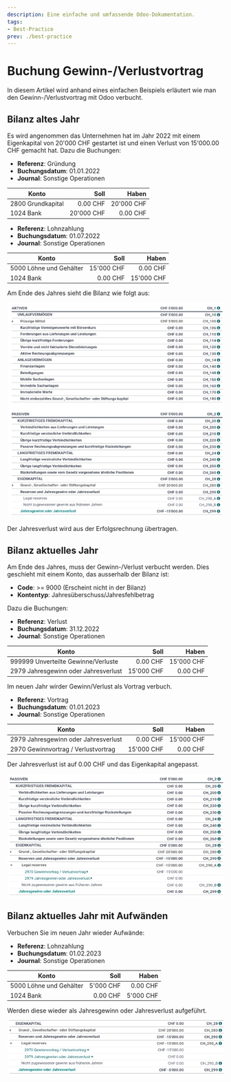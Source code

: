 ```yaml
---
description: Eine einfache und umfassende Odoo-Dokumentation.
tags:
- Best-Practice
prev: ./best-practice
---
```

# Buchung Gewinn-/Verlustvortrag

In diesem Artikel wird anhand eines einfachen Beispiels erläutert wie man den Gewinn-/Verlustvortrag mit Odoo verbucht.

## Bilanz altes Jahr

Es wird angenommen das Unternehmen hat im Jahr 2022 mit einem Eigenkapital von 20'000 CHF gestartet ist und einen Verlust von 15'000.00 CHF gemacht hat. Dazu die Buchungen: 

* **Referenz**: Gründung
* **Buchungsdatum**: 01.01.2022
* **Journal**: Sonstige Operationen

| Konto             |     Soll |     Haben |
| ----------------- | --------:| ---------:|
| 2800 Grundkapital | 0.00 CHF |  20'000 CHF |
| 1024 Bank         | 20'000 CHF | 0.00 CHF |


* **Referenz**: Lohnzahlung
* **Buchungsdatum**: 01.07.2022
* **Journal**: Sonstige Operationen

| Konto                   |       Soll |      Haben |
| ----------------------- | ----------:| ----------:|
| 5000 Löhne und Gehälter | 15'000 CHF |   0.00 CHF |
| 1024 Bank               |   0.00 CHF | 15'000 CHF |

Am Ende des Jahres sieht die Bilanz wie folgt aus:

![](assets/Best%20Practice%20Bilanz1.png)

Der Jahresverlust wird aus der Erfolgsrechnung übertragen.

## Bilanz aktuelles Jahr

Am Ende des Jahres, muss der Gewinn-/Verlust verbucht werden. Dies geschieht mit einem Konto, das ausserhalb der Bilanz ist:

* **Code**: >= 9000 (Erscheint nicht in der Bilanz)
* **Kontentyp**: Jahresüberschuss/Jahresfehlbetrag

Dazu die Buchungen:

* **Referenz**: Verlust
* **Buchungsdatum**: 31.12.2022
* **Journal**: Sonstige Operationen

| Konto                               |       Soll |      Haben |
| ----------------------------------- | ----------:| ----------:|
| 999999 Unverteilte Gewinne/Verluste   |   0.00 CHF | 15'000 CHF |
| 2979 Jahresgewinn oder Jahresverlust| 15'000 CHF |   0.00 CHF |

Im neuen Jahr wirder Gewinn/Verlust als Vortrag verbuch.

* **Referenz**: Vortrag
* **Buchungsdatum**: 01.01.2023
* **Journal**: Sonstige Operationen

| Konto                                |       Soll |      Haben |     |
| ------------------------------------ | ----------:| ----------:| --- |
| 2979 Jahresgewinn oder Jahresverlust |   0.00 CHF | 15'000 CHF |     |
| 2970 Gewinnvortrag / Verlustvortrag  | 15'000 CHF |   0.00 CHF |     |

Der Jahresverlust ist auf 0.00 CHF und das Eigenkapital angepasst.

![](assets/Best%20Practice%20Bilanz2.png)

## Bilanz aktuelles Jahr mit Aufwänden

Verbuchen Sie im neuen Jahr wieder Aufwände:

* **Referenz**: Lohnzahlung
* **Buchungsdatum**: 01.02.2023
* **Journal**: Sonstige Operationen

| Konto                   |      Soll |     Haben |
| ----------------------- | ---------:| ---------:|
| 5000 Löhne und Gehälter | 5'000 CHF |  0.00 CHF |
| 1024 Bank               |  0.00 CHF | 5'000 CHF |

Werden diese wieder als Jahresgewinn oder Jahresverlust aufgeführt.

![](assets/Best%20Practice%20Bilanz3.png)